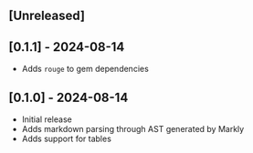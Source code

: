 ## [Unreleased]

## [0.1.1] - 2024-08-14

- Adds `rouge` to gem dependencies

## [0.1.0] - 2024-08-14

- Initial release
- Adds markdown parsing through AST generated by Markly
- Adds support for tables
